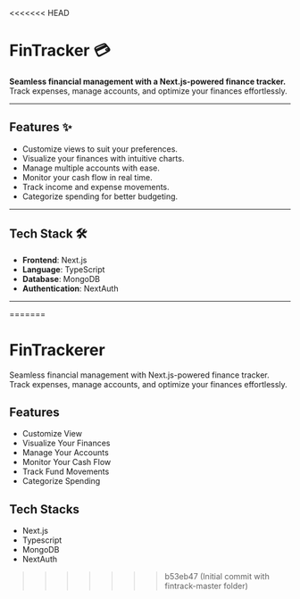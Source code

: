 
<<<<<<< HEAD
# FinTracker 💳  

**Seamless financial management with a Next.js-powered finance tracker.** Track expenses, manage accounts, and optimize your finances effortlessly.  

---

## Features ✨  
- Customize views to suit your preferences.  
- Visualize your finances with intuitive charts.  
- Manage multiple accounts with ease.  
- Monitor your cash flow in real time.  
- Track income and expense movements.  
- Categorize spending for better budgeting.  

---

## Tech Stack 🛠️  
- **Frontend**: Next.js  
- **Language**: TypeScript  
- **Database**: MongoDB  
- **Authentication**: NextAuth  

--- 

=======

# FinTrackerer

Seamless financial management with Next.js-powered finance tracker. Track expenses, manage accounts, and optimize your finances effortlessly.

## Features
- Customize View
- Visualize Your Finances
- Manage Your Accounts
- Monitor Your Cash Flow
- Track Fund Movements
- Categorize Spending



## Tech Stacks
- Next.js
- Typescript
- MongoDB
- NextAuth
>>>>>>> b53eb47 (Initial commit with fintrack-master folder)
